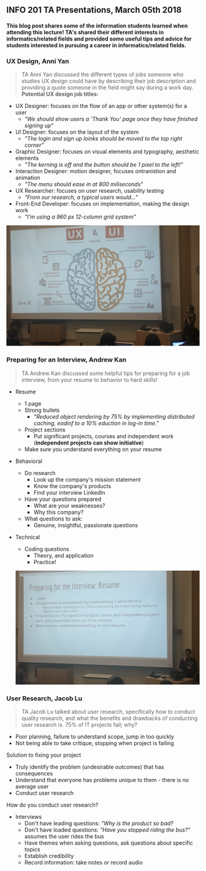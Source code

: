 ## INFO 201 TA Presentations, March 05th 2018
#### This blog post shares some of the information students learned when attending this lecture! TA's shared their different interests in informatics/related fields and provided some useful tips and advice for students interested in pursuing a career in informatics/related fields.

### UX Design, Anni Yan
> TA Anni Yan discussed the different types of jobs someone who studies UX design could have by describing their job description and providing a quote someone in the field might say during a work day.
**Potential UX design job titles:**
* UX Designer: focuses on the flow of an app or other system(s) for a user 
  + *"We should show users a 'Thank You' page once they have finished signing up"*
* UI Designer: focuses on the layout of the system
  + *"The login and sign up loinks should be moved to the top right corner"*
* Graphic Designer: focuses on visual elements and typography, aesthetic elements
  + *"The kerning is off and the button should be 1 pixel to the left!"*
* Interaction Designer: motion designer, focuses ontranistion and animation
   + *"The menu should ease in at 800 miliseconds"*
* UX Researcher: focuses on user research, usability testing
  + *"From our research, a typical users would..."*
* Front-End Developer: focuses on implementation, making the design work
  + *"I'm using a 960 px 12-column grid system"*
  
![](https://github.com/javariayousuf/TA_presentations/blob/master/Screen%20Shot%202018-03-05%20at%204.07.05%20PM.png) 

### Preparing for an Interview, Andrew Kan
> TA Andrew Kan discussed some helpful tips for preparing for a job interview, from your resume to behavior to hard skills!

* Resume
  * 1 page
  * Strong bullets
    + *"Reduced object rendering by 75% by implementing distributed caching, eadinf to a 10% eduction in log-in time."*
  * Project sections
    + Put significant projects, courses and independent work (__independent projects can show initiative__)  
  * Make sure you understand everything on your resume
* Behavioral
  * Do research
    + Look up the company's mission statement
    + Know the company's products
    + Find your interview LinkedIn
  * Have your questions prepared
    + What are your weaknesses?
    + Why this company?
  * What questions to ask:
    + Genuine, insightful, passionate questions  
* Technical
  * Coding questions
    + Theory, and application
    + Practice!
    
   ![](https://github.com/javariayousuf/TA_presentations/blob/master/Screen%20Shot%202018-03-05%20at%204.06.53%20PM.png)
### User Research, Jacob Lu
> TA Jacob Lu talked about user research, specifically how to conduct quality research, and what the benefits and drawbacks of conducting user research is.
75% of IT projects fail; why?
  + Poor planning, failure to understand scope, jump in too quickly
  + Not being able to take critique, stopping when project is failing
  
Solution to fixing your project
  + Truly identify the problem (undesirable outcomes) that has consequences
  + Understand that everyone has problems unique to them - there is no average user
  + Conduct user research
  
How do you conduct user research?
  + Interviews
    + Don't have leading questions: *"Why is the product so bad?*
    + Don't have loaded questions: *"Have you stopped riding the bus?"* assumes the user rides the bus
    + Have themes when asking questions, ask questions about specific topics
    + Establish credibility
    + Record information: take notes or record audio
